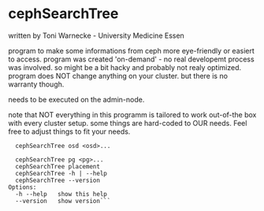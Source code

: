 # cephSearchTree

written by Toni Warnecke - University Medicine Essen

program to make some informations from ceph more eye-friendly or easiert to access.
program was created 'on-demand' - no real developemt process was involved. so might be a bit hacky and probably not realy optimized.
program does NOT change anything on your cluster. but there is no warranty though.

needs to be executed on the admin-node.

note that NOT everything in this programm is tailored to work out-of-the box with every cluster setup.
some things are hard-coded to OUR needs. Feel free to adjust things to fit your needs.

```Usage:
  cephSearchTree osd <osd>...
  
  cephSearchTree pg <pg>...
  cephSearchTree placement
  cephSearchTree -h | --help
  cephSearchTree --version
Options:
  -h --help   show this help
  --version   show version```
